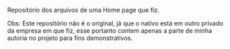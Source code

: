 Repositório dos arquivos de uma Home page que fiz.

Obs: Este repositório não é o original, já que o nativo está em outro privado da empresa em que fiz, esse portanto contem apenas a parte de minha autoria no projeto para fins demonstrativos.

